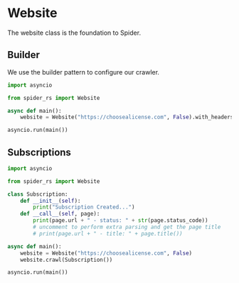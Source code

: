 # Website

The website class is the foundation to Spider.

## Builder 

We use the builder pattern to configure our crawler.

```python
import asyncio

from spider_rs import Website

async def main():
    website = Website("https://choosealicense.com", False).with_headers({ "authorization": "myjwttoken" })

asyncio.run(main())
```

## Subscriptions

```python
import asyncio

from spider_rs import Website

class Subscription:
    def __init__(self): 
        print("Subscription Created...") 
    def __call__(self, page): 
        print(page.url + " - status: " + str(page.status_code)) 
        # uncomment to perform extra parsing and get the page title 
        # print(page.url + " - title: " + page.title()) 

async def main():
    website = Website("https://choosealicense.com", False)
    website.crawl(Subscription())

asyncio.run(main())
```